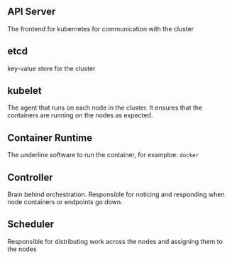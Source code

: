 ## API Server

The frontend for kubernetes for communication with the cluster

## etcd

key-value store for the cluster

## kubelet

The agent that runs on each node in the cluster. It ensures that the containers are running on the nodes as expected.

## Container Runtime

The underline software to run the container, for examploe: `docker` 

## Controller

Brain behind orchestration. Responsible for noticing and responding when node containers or endpoints go down. 

## Scheduler

Responsible for distributing work across the nodes and assigning them to the nodes